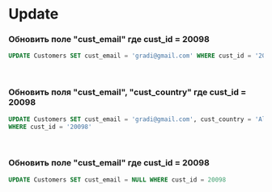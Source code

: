 # Update

### Обновить поле "cust_email" где cust_id = 20098
```SQL
UPDATE Customers SET cust_email = 'gradi@gmail.com' WHERE cust_id = '20098'
```
<br>

### Обновить поля "cust_email", "cust_country" где cust_id = 20098
```SQL
UPDATE Customers SET cust_email = 'gradi@gmail.com', cust_country = 'Albenia' 
WHERE cust_id = '20098'
```
<br>

### Обновить поле "cust_email" где cust_id = 20098
```SQL
UPDATE Customers SET cust_email = NULL WHERE cust_id = 20098
```